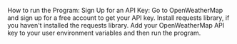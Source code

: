 How to run the Program:
Sign Up for an API Key: Go to OpenWeatherMap and sign up for a free account to get your API key.
Install requests library, if you haven't installed the requests library.
Add your OpenWeatherMap API key to your user environment variables and then run the program.
